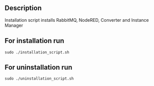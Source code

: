 ## Description

Installation script installs RabbitMQ, NodeRED, Converter and Instance Manager

## For installation run
```shell
sudo ./installation_script.sh
```

## For uninstallation run
```shell
sudo ./uninstallation_script.sh
```
